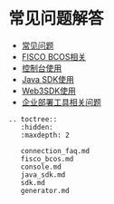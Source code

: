 # 常见问题解答

* [常见问题](./common_faq.md)
* [FISCO BCOS相关](./fisco_bcos.md)
* [控制台使用](./console.md)
* [Java SDK使用](./java_sdk.md)
* [Web3SDK使用](./sdk.md)
* [企业部署工具相关问题](./generator.md)

```eval_rst
.. toctree::
   :hidden:
   :maxdepth: 2

   connection_faq.md
   fisco_bcos.md
   console.md
   java_sdk.md
   sdk.md
   generator.md
```
